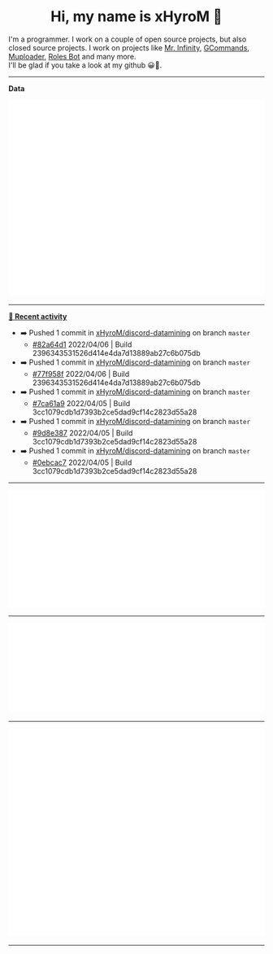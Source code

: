 <p align="center">
    <!-- <img src="https://avatars.githubusercontent.com/u/56601352" width="192" alt="hyro's pfp" /> -->
    <h1 align="center">Hi, my name is xHyroM 👋</h1>
</p>

I'm a programmer. I work on a couple of open source projects, but also closed source projects. I work on projects like [Mr. Infinity](https://discord.com/oauth2/authorize?client_id=720321585625694239&scope=bot%20applications.commands&permissions=8&redirect_uri=https://blobs.gq/imanager&prompt=consent&response_type=code), [GCommands](https://github.com/Garlic-Team/GCommands), [Muploader](https://github.com/xHyroM/Muploder), [Roles Bot](https://github.com/xHyroM/roles-bot) and many more.  
I'll be glad if you take a look at my github 😀👀.

___
**Data**

<img src="https://github.com/xHyroM/xHyroM/blob/master/.cache/base.svg">

___

**[📰 Recent activity](https://github.com/xHyroM)**
* ➡️ Pushed 1 commit in [xHyroM/discord-datamining](https://github.com/xHyroM/discord-datamining) on branch `master`
  * [#82a64d1](https://github.com/xHyroM/discord-datamining/commit/82a64d1) 2022/04/06 | Build 2396343531526d414e4da7d13889ab27c6b075db
* ➡️ Pushed 1 commit in [xHyroM/discord-datamining](https://github.com/xHyroM/discord-datamining) on branch `master`
  * [#77f958f](https://github.com/xHyroM/discord-datamining/commit/77f958f) 2022/04/06 | Build 2396343531526d414e4da7d13889ab27c6b075db
* ➡️ Pushed 1 commit in [xHyroM/discord-datamining](https://github.com/xHyroM/discord-datamining) on branch `master`
  * [#7ca61a9](https://github.com/xHyroM/discord-datamining/commit/7ca61a9) 2022/04/05 | Build 3cc1079cdb1d7393b2ce5dad9cf14c2823d55a28
* ➡️ Pushed 1 commit in [xHyroM/discord-datamining](https://github.com/xHyroM/discord-datamining) on branch `master`
  * [#9d8e387](https://github.com/xHyroM/discord-datamining/commit/9d8e387) 2022/04/05 | Build 3cc1079cdb1d7393b2ce5dad9cf14c2823d55a28
* ➡️ Pushed 1 commit in [xHyroM/discord-datamining](https://github.com/xHyroM/discord-datamining) on branch `master`
  * [#0ebcac7](https://github.com/xHyroM/discord-datamining/commit/0ebcac7) 2022/04/05 | Build 3cc1079cdb1d7393b2ce5dad9cf14c2823d55a28


___

<img src="https://github.com/xHyroM/xHyroM/blob/master/.cache/isocalendar.svg">

___

<img src="https://github.com/xHyroM/xHyroM/blob/master/.cache/languages.svg">

___

<img src="https://github.com/xHyroM/xHyroM/blob/master/.cache/achievements.svg">

___
